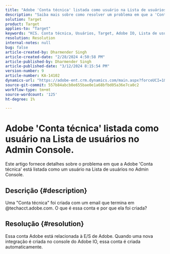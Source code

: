```yaml
---
title: "Adobe 'Conta técnica' listada como usuário na Lista de usuários no Admin Console."
description: "Saiba mais sobre como resolver um problema em que a 'Conta técnica' do Adobe está listada como usuário na Lista de usuários do Admin Console."
solution: Target
product: Target
applies-to: "Target"
keywords: "KCS. Conta técnica, Usuários, Target, Adobe IO, Lista de usuários"
resolution: Resolution
internal-notes: null
bug: false
article-created-by: Dharmender Singh
article-created-date: "2/28/2024 4:50:58 PM"
article-published-by: Dharmender Singh
article-published-date: "3/12/2024 8:15:54 PM"
version-number: 9
article-number: KA-14102
dynamics-url: "https://adobe-ent.crm.dynamics.com/main.aspx?forceUCI=1&pagetype=entityrecord&etn=knowledgearticle&id=ac309a87-59d6-ee11-9079-6045bd006295"
source-git-commit: 557b84abcb0e655bae0e1a68bfbd05a36e7ca0c2
workflow-type: tm+mt
source-wordcount: '125'
ht-degree: 1%

---
```


# Adobe &#39;Conta técnica&#39; listada como usuário na Lista de usuários no Admin Console.


Este artigo fornece detalhes sobre o problema em que a Adobe &#39;Conta técnica&#39; está listada como um usuário na Lista de usuários no Admin Console.

## Descrição {#description}


Uma &quot;Conta técnica&quot; foi criada com um email que termina em @techacct.adobe.com. O que é essa conta e por que ela foi criada?


## Resolução {#resolution}


Essa conta Adobe está relacionada à E/S de Adobe. Quando uma nova integração é criada no console do Adobe IO, essa conta é criada automaticamente.
